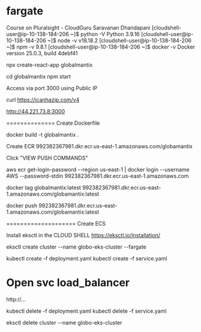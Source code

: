 # fargate
Course on Pluralsight - CloudGuru
Saravanan Dhandapani
[cloudshell-user@ip-10-138-184-206 ~]$ python -V
Python 3.9.16
[cloudshell-user@ip-10-138-184-206 ~]$ node -v
v18.18.2
[cloudshell-user@ip-10-138-184-206 ~]$ npm -v
9.8.1
[cloudshell-user@ip-10-138-184-206 ~]$ docker -v
Docker version 25.0.3, build 4debf41

 npx create-react-app globalmantix

 cd globalmantix
 npm start

Access via port 3000 using Public IP

curl https://icanhazip.com/v4

http://44.221.73.8:3000


==============
Create Dockerfile 

docker build -t globalmantix .

Create ECR 
992382367981.dkr.ecr.us-east-1.amazonaws.com/globamantix

Click "VIEW PUSH COMMANDS"

aws ecr get-login-password --region us-east-1 | docker login --username AWS --password-stdin 992382367981.dkr.ecr.us-east-1.amazonaws.com

docker tag globalmantix:latest 992382367981.dkr.ecr.us-east-1.amazonaws.com/globamantix:latest

docker push 992382367981.dkr.ecr.us-east-1.amazonaws.com/globamantix:latest

====================
Create ECS

Install eksctl in the CLOUD SHELL 
https://eksctl.io/installation/

eksctl create cluster --name globo-eks-cluster --fargate

kubectl create -f deployment.yaml
kubectl create -f service.yaml

# Open svc load_balancer 
http://...

kubectl delete -f deployment.yaml
kubectl delete -f service.yaml

eksctl delete cluster --name globo-eks-cluster